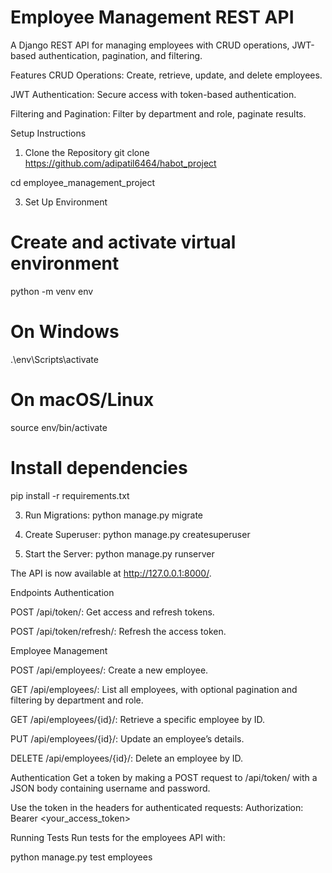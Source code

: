 # Employee Management REST API
A Django REST API for managing employees with CRUD operations, JWT-based authentication, pagination, and filtering.

Features
CRUD Operations: Create, retrieve, update, and delete employees.

JWT Authentication: Secure access with token-based authentication.

Filtering and Pagination: Filter by department and role, paginate results.

Setup Instructions

1. Clone the Repository 
git clone https://github.com/adipatil6464/habot_project

cd employee_management_project

3. Set Up Environment 
# Create and activate virtual environment
python -m venv env

# On Windows
.\env\Scripts\activate
# On macOS/Linux
source env/bin/activate

# Install dependencies
pip install -r requirements.txt

3. Run Migrations:
python manage.py migrate

4. Create Superuser:
python manage.py createsuperuser

5. Start the Server:
python manage.py runserver

The API is now available at http://127.0.0.1:8000/.

Endpoints
Authentication

POST /api/token/: Get access and refresh tokens.

POST /api/token/refresh/: Refresh the access token.

Employee Management

POST /api/employees/: Create a new employee.

GET /api/employees/: List all employees, with optional pagination and filtering by department and role.

GET /api/employees/{id}/: Retrieve a specific employee by ID.

PUT /api/employees/{id}/: Update an employee’s details.

DELETE /api/employees/{id}/: Delete an employee by ID.

Authentication
Get a token by making a POST request to /api/token/ with a JSON body containing username and password.

Use the token in the headers for authenticated requests: 
Authorization: Bearer <your_access_token>

Running Tests
Run tests for the employees API with:
 
python manage.py test employees
